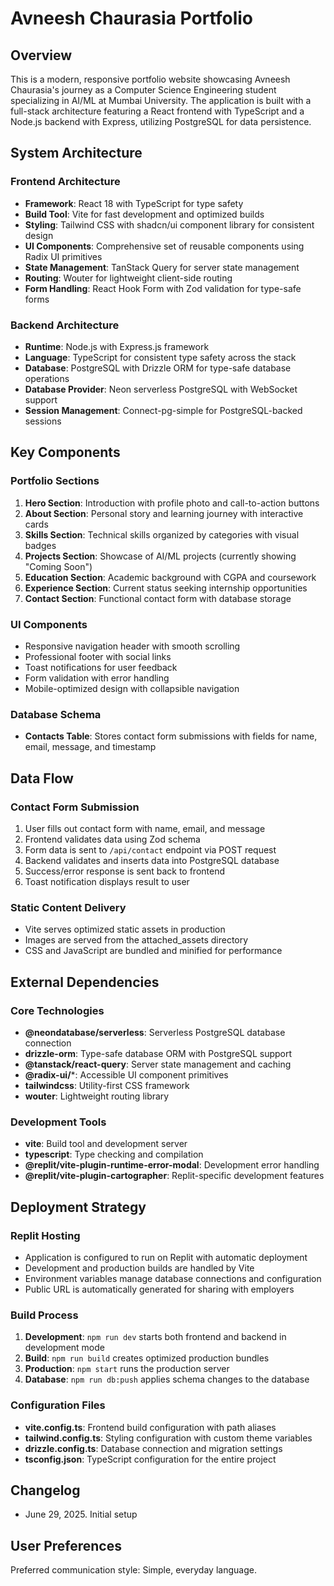 # Avneesh Chaurasia Portfolio

## Overview

This is a modern, responsive portfolio website showcasing Avneesh Chaurasia's journey as a Computer Science Engineering student specializing in AI/ML at Mumbai University. The application is built with a full-stack architecture featuring a React frontend with TypeScript and a Node.js backend with Express, utilizing PostgreSQL for data persistence.

## System Architecture

### Frontend Architecture
- **Framework**: React 18 with TypeScript for type safety
- **Build Tool**: Vite for fast development and optimized builds
- **Styling**: Tailwind CSS with shadcn/ui component library for consistent design
- **UI Components**: Comprehensive set of reusable components using Radix UI primitives
- **State Management**: TanStack Query for server state management
- **Routing**: Wouter for lightweight client-side routing
- **Form Handling**: React Hook Form with Zod validation for type-safe forms

### Backend Architecture
- **Runtime**: Node.js with Express.js framework
- **Language**: TypeScript for consistent type safety across the stack
- **Database**: PostgreSQL with Drizzle ORM for type-safe database operations
- **Database Provider**: Neon serverless PostgreSQL with WebSocket support
- **Session Management**: Connect-pg-simple for PostgreSQL-backed sessions

## Key Components

### Portfolio Sections
1. **Hero Section**: Introduction with profile photo and call-to-action buttons
2. **About Section**: Personal story and learning journey with interactive cards
3. **Skills Section**: Technical skills organized by categories with visual badges
4. **Projects Section**: Showcase of AI/ML projects (currently showing "Coming Soon")
5. **Education Section**: Academic background with CGPA and coursework
6. **Experience Section**: Current status seeking internship opportunities
7. **Contact Section**: Functional contact form with database storage

### UI Components
- Responsive navigation header with smooth scrolling
- Professional footer with social links
- Toast notifications for user feedback
- Form validation with error handling
- Mobile-optimized design with collapsible navigation

### Database Schema
- **Contacts Table**: Stores contact form submissions with fields for name, email, message, and timestamp

## Data Flow

### Contact Form Submission
1. User fills out contact form with name, email, and message
2. Frontend validates data using Zod schema
3. Form data is sent to `/api/contact` endpoint via POST request
4. Backend validates and inserts data into PostgreSQL database
5. Success/error response is sent back to frontend
6. Toast notification displays result to user

### Static Content Delivery
- Vite serves optimized static assets in production
- Images are served from the attached_assets directory
- CSS and JavaScript are bundled and minified for performance

## External Dependencies

### Core Technologies
- **@neondatabase/serverless**: Serverless PostgreSQL database connection
- **drizzle-orm**: Type-safe database ORM with PostgreSQL support
- **@tanstack/react-query**: Server state management and caching
- **@radix-ui/***: Accessible UI component primitives
- **tailwindcss**: Utility-first CSS framework
- **wouter**: Lightweight routing library

### Development Tools
- **vite**: Build tool and development server
- **typescript**: Type checking and compilation
- **@replit/vite-plugin-runtime-error-modal**: Development error handling
- **@replit/vite-plugin-cartographer**: Replit-specific development features

## Deployment Strategy

### Replit Hosting
- Application is configured to run on Replit with automatic deployment
- Development and production builds are handled by Vite
- Environment variables manage database connections and configuration
- Public URL is automatically generated for sharing with employers

### Build Process
1. **Development**: `npm run dev` starts both frontend and backend in development mode
2. **Build**: `npm run build` creates optimized production bundles
3. **Production**: `npm start` runs the production server
4. **Database**: `npm run db:push` applies schema changes to the database

### Configuration Files
- **vite.config.ts**: Frontend build configuration with path aliases
- **tailwind.config.ts**: Styling configuration with custom theme variables
- **drizzle.config.ts**: Database connection and migration settings
- **tsconfig.json**: TypeScript configuration for the entire project

## Changelog
- June 29, 2025. Initial setup

## User Preferences

Preferred communication style: Simple, everyday language.
